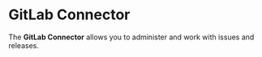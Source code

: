 # GitLab Connector

The **GitLab Connector** allows you to administer and work with issues and releases.
